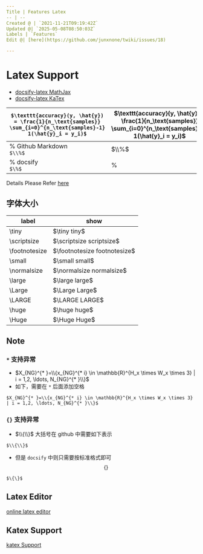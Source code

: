 ```yaml
---
Title | Features Latex
-- | --
Created @ | `2021-11-21T09:19:42Z`
Updated @| `2025-05-08T08:50:03Z`
Labels | `Features`
Edit @| [here](https://github.com/junxnone/twiki/issues/18)

---
```

# Latex Support

- [docsify-latex MathJax](https://scruel.github.io/docsify-latex/#/?id=with-mathjax)
- [docsify-latex KaTex](https://scruel.github.io/docsify-latex/#/?id=with-katex)

`$\texttt{accuracy}(y, \hat{y}) = \frac{1}{n_\text{samples}} \sum_{i=0}^{n_\text{samples}-1} 1(\hat{y}_i = y_i)$` | $\texttt{accuracy}(y, \hat{y}) = \frac{1}{n_\text{samples}} \sum_{i=0}^{n_\text{samples}-1} 1(\hat{y}_i = y_i)$
-- | --
%  Github Markdown<br> `$\\%$` | $\\%$ 
% docsify <br> `$\%$` | $\%$ 


Details Please Refer [here](https://junxnone.github.io/docsify-katex/docs/#/supported)

## 字体大小

label | show
-- | --
\tiny | $\tiny tiny$
\scriptsize| $\scriptsize scriptsize$
\footnotesize| $\footnotesize footnotesize$
\small| $\small small$
\normalsize| $\normalsize normalsize$
\large| $\large large$
\Large| $\Large Large$
\LARGE| $\LARGE LARGE$
\huge| $\huge huge$
\Huge| $\Huge Huge$

## Note

### `*` 支持异常

- $X_{NG}^{* }=\\{x_{NG}^{* i} \in \mathbb{R}^{H_x \times W_x \times 3} | i = 1,2, \ldots, N_{NG}^{* }\\}$ 
- 如下，需要在 `*` 后面添加空格

```
$X_{NG}^{* }=\\{x_{NG}^{* i} \in \mathbb{R}^{H_x \times W_x \times 3} | i = 1,2, \ldots, N_{NG}^{* }\\}$ 
```

### `{}` 支持异常

- $\\{\\}$ 大括号在 github 中需要如下表示

```
$\\{\\}$
```

- 但是 `docsify` 中则只需要按标准格式即可 $$\{\}$$

```
$\{\}$
```

## Latex Editor

[online latex editor](https://junxnone.github.io/m/ ':include :type=iframe width=100% height=600px')

## Katex Support

[katex Support](https://junxnone.github.io/docsify-katex/docs/#/supported ':include :type=iframe width=100% height=1200px')



